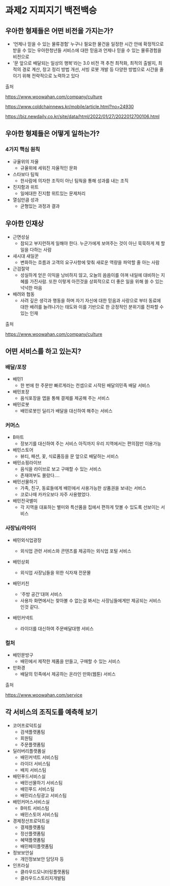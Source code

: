 # 과제2 지피지기 백전백승

## 우아한 형제들은 어떤 비전을 가지는가?

*  ‘언제나 믿을 수 있는 물류경험’  누구나 필요한 물건을 일정한 시간 안에 확정적으로 받을 수 있는 우아한청년들 서비스에 대한 믿음과 언제나 믿을 수 있는 물류경험을 비전으로
* '문 앞으로 배달되는 일상의 행복'라는 3.0 비전 객 추천 최적화, 최적의 출발지, 최적의 경로 계산, 창고 정리 방법 개선, 서빙 로봇 개발 등 다양한 방법으로 시간을 줄이기 위해 전략적으로 노력하고 있다



출처

https://www.woowahan.com/company/culture

https://www.coldchainnews.kr/mobile/article.html?no=24930

https://biz.newdaily.co.kr/site/data/html/2022/01/27/2022012700106.html



## 우아한 형제들은 어떻게 일하는가?

### 4가지 핵심 원칙

* 규율위의 자율
  * 규율위에 세워진 자율적인 문화
* 스타보다 팀웍
  * 한사람에 의자한 조직이 아닌 팀웍을 통해 성과를 내는 조직
* 진지함과 위트
  * 일에대한 진지함 위트있는 문제처리
* 열심만큼 성과
  * 균형있는 과정과 결과

## 우아한 인재상

* 근면성실
  * 참되고 부지런하게 일해야 한다. 누군가에게 보여주는 것이 아닌 묵묵하게 제 할 일을 다하는 사람
* 새시대 새일꾼
  * 변화하는 흐름과 고객의 요구사항에 맞춰 새로운 역량을 파악할 줄 아는 사람
* 근검절약
  * 성실하게 얻은 이익을 낭비하지 않고, 오늘의 씀씀이를 아껴 내일에 대비하는 지혜를 가진사람. 또한 이렇게 아낀것을 상회적으로 더 좋은 일을 위해 쓸 수 있는 넉넉한 마음
* 배려와 협동
  * 사려 깊은 생각과 행동을 하며 자기 자신에 대한 믿음과 사랑으로 부터 동료에 대한 배려를 늘려나가는 태도와 이를 기반으로 한 긍정적인 분위기를 전파할 수 있는 인재


출처

https://www.woowahan.com/company/culture





## 어떤 서비스를 하고 있는지?

### 배달/포장

* 배민1 
  * 한 번에 한 주문만 빠르게라는 컨셉으로 시작된 배달의민족 배달 서비스
* 배민포장
  * 음식포장을 앱을 통해 결제를 제공해 주는 서비스
* 배민로봇
  * 배민로봇인 딜리가 배달을 대신하여 해주는 서비스

### 커머스

* B마트
  * 장보기를 대신하여 주는 서비스 아직까지 우리 지역에서는 편의점만 이용가능
* 배민스토어
  * 뷰티, 패션, 꽃, 식료품등을 문 앞으로 배달하는 서비스
* 배민쇼핑라이브
  * 음식을 라이브로 보고 구매할 수 있는 서비스
  * 존재여부도 몰랐다....
* 배민선물하기
  * 가족, 친구, 동료들에게 배민에서 사용가능한 상품권을 보내는 서비스
  * 코로나때 카카오보다 자주 사용했었다.
* 배민전국별미
  * 각 지역을 대표하는 별미와 특산품을 집에서 편하게 맛볼 수 있도록 선보이는 서비스

### 사장님/라이더

* 배민외식업광장
  * 외식업 관련 서비스와 콘텐츠를 제공하는 외식업 포털 서비스
* 배민상회
  * 외식업 사장님들을 위한 식자재 전문몰
* 배민키친
  * '주방 공간'대여 서비스 
  * 사용자 화면에서는 찾아볼 수 없는걸 봐서는 사장님들에게만 제공되는 서비스인것 같다.

* 배민커넥트
  * 라이더를 대신하여 주문배달대행 서비스

### 컬처

* 배민문방구
  * 배민에서 제작한 제품을 만들고, 구매할 수 있는 서비스
* 만화경
  * 배달의 민족에서 제공하는 온라인 만화(웹툰) 서비스

출처

https://www.woowahan.com/service



## 각 서비스의 조직도를 예측해 보기
* 코어프로덕트실
  * 검색플랫폼팀
  * 회원팀
  * 주문플랫폼팀
* 딜러버리플랫폼실
  * 배민커넥트 서비스팀
  * 라이더 서비스팀
  * 배치 서비스팀
* 배민푸드서비스실
  * 배민선물하기 서비스팀
  * 배민푸드 서비스팀
  * 배민리스팅광고 서비스팀
* 배민커머스서비스실
  * B마트 서비스팀
  * 배민스토어 서비스팀
* 경제정산프로덕트실
  * 결제플랫폼팀
  * 정산플랫폼팀
  * 혜택플랫폼팀
  * 배민페이플랫폼팀
* 정보보안실
  * 개인정보보안 담당자 등
* 인프라실
  * 클라우드모니터링플랫폼팀
  * 클라우드스토리지개발팀